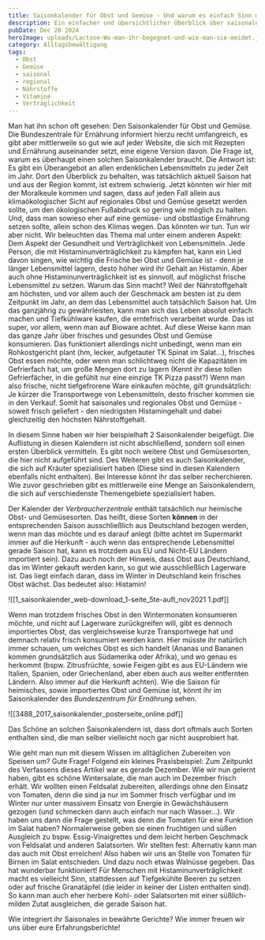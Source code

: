 ```yaml
---
title: Saisonkalender für Obst und Gemüse - Und warum es einfach Sinn macht, überhaupt darauf zu achten
description: Ein einfacher und übersichtlicher Überblick über saisonales Obst und Gemüse und die Vorteile einer saisonalen Ernährung.
pubDate: Dec 20 2024
heroImage: uploads/Lactose-Wo-man-ihr-begegnet-und-wie-man-sie-meidet.jpg
category: Alltagsbewältigung
tags:
  - Obst
  - Gemüse
  - saisonal
  - regional
  - Nährstoffe
  - Vitamine
  - Verträglichkeit
---
```


Man hat ihn schon oft gesehen: Den Saisonkalender für Obst und Gemüse. Die Bundeszentrale für Ernährung informiert hierzu recht umfangreich, es gibt aber mittlerweile so gut wie auf jeder Website, die sich mit Rezepten und Ernährung auseinander setzt, eine eigene Version davon. Die Frage ist, warum es überhaupt einen solchen Saisonkalender braucht. Die Antwort ist: Es gibt ein Überangebot an allen erdenklichen Lebensmitteln zu jeder Zeit im Jahr. Dort den Überblick zu behalten, was tatsächlich aktuell Saison hat und aus der Region kommt, ist extrem schwierig. 
Jetzt könnten wir hier mit der Moralkeule kommen und sagen, dass auf jeden Fall allein aus klimaökologischer Sicht auf regionales Obst und Gemüse gesetzt werden sollte, um den ökologischen Fußabdruck so gering wie möglich zu halten. Und, dass man sowieso eher auf eine gemüse- und obstlastige Ernährung setzen sollte, allein schon des Klimas wegen. 
Das könnten wir tun. 
Tun wir aber nicht.
Wir beleuchten das Thema mal unter einem anderen Aspekt: Dem Aspekt der Gesundheit und Verträglichkeit von Lebensmitteln. 
Jede Person, die mit Histaminunverträglichkeit zu kämpfen hat, kann ein Lied davon singen, wie wichtig die Frische bei Obst und Gemüse ist - denn je länger Lebensmittel lagern, desto höher wird ihr Gehalt an Histamin. Aber auch ohne Histaminunverträglichkeit ist es sinnvoll, auf möglichst frische Lebensmittel zu setzen. Warum das Sinn macht? Weil der Nährstoffgehalt am höchsten, und vor allem auch der Geschmack am besten ist zu dem Zeitpunkt im Jahr, an dem das Lebensmittel auch tatsächlich Saison hat. Um das ganzjährig zu gewährleisten, kann man sich das Leben absolut einfach machen und Tiefkühlware kaufen, die erntefrisch verarbeitet wurde. Das ist super, vor allem, wenn man auf Bioware achtet. Auf diese Weise kann man das ganze Jahr über frisches und gesundes Obst und Gemüse konsumieren.
Das funktioniert allerdings nicht unbedingt, wenn man ein Rohkostgericht plant (hm, lecker, aufgetauter TK Spinat im Salat...), frisches Obst essen möchte, oder wenn man schlichtweg nicht die Kapazitäten im Gefrierfach hat, um große Mengen dort zu lagern (Kennt ihr diese tollen Gefrierfächer, in die gefühlt nur eine einzige TK Pizza passt?)
Wenn man also frische, nicht tiefgefrorene Ware einkaufen möchte, gilt grundsätzlich: Je kürzer die Transportwege von Lebensmitteln, desto frischer kommen sie in den Verkauf. Somit hat saisonales und regionales Obst und Gemüse - soweit frisch geliefert - den niedrigsten Histamingehalt und dabei gleichzeitig den höchsten Nährstoffgehalt. 

In diesem Sinne haben wir hier beispielhaft 2 Saisonkalender beigefügt. Die Auflistung in diesen Kalendern ist nicht abschließend, sondern soll einen ersten Überblick vermitteln. Es gibt noch weitere Obst und Gemüsesorten, die hier nicht aufgeführt sind. Des Weiteren gibt es auch Saisonkalender, die sich auf Kräuter spezialisiert haben (Diese sind in diesen Kalendern ebenfalls nicht enthalten). Bei Interesse könnt ihr das selber recherchieren. Wie zuvor geschrieben gibt es mittlerweile eine Menge an Saisonkalendern, die sich auf verschiedenste Themengebiete spezialisiert haben.  

Der Kalender der *Verbraucherzentrale* enthält tatsächlich nur heimische Obst- und Gemüsesorten. Das heißt, diese Sorten **können** in der entsprechenden Saison ausschließlich aus Deutschland bezogen werden, wenn man das möchte und es darauf anlegt (bitte achtet im Supermarkt immer auf die Herkunft - auch wenn das entsprechende Lebensmittel gerade Saison hat, kann es trotzdem aus EU und Nicht-EU Ländern importiert sein). Dazu auch noch der Hinweis, dass Obst aus Deutschland, das im Winter gekauft werden kann, so gut wie ausschließlich Lagerware ist. Das liegt einfach daran, dass im Winter in Deutschland kein frisches Obst wächst. Das bedeutet also: Histamin! 

![[1_saisonkalender_web-download_1-seite_5te-aufl_nov2021 1.pdf]]

Wenn man trotzdem frisches Obst in den Wintermonaten konsumieren möchte, und nicht auf Lagerware zurückgreifen will, gibt es dennoch importiertes Obst, das vergleichsweise kurze Transportwege hat und demnach relativ frisch konsumiert werden kann. Hier müsste ihr natürlich immer schauen, um welches Obst es sich handelt (Ananas und Bananen kommen grundsätzlich aus Südamerika oder Afrika), und wo genau es herkommt (bspw. Zitrusfrüchte, sowie Feigen gibt es aus EU-Ländern wie Italien, Spanien, oder Griechenland, aber eben auch aus weiter entfernten Ländern. Also immer auf die Herkunft achten). Wie die Saison für heimisches, sowie importiertes Obst und Gemüse ist, könnt ihr im Saisonkalender des *Bundeszentrum für Ernährung* sehen. 

![[3488_2017_saisonkalender_posterseite_online.pdf]]

Das Schöne an solchen Saisonkalendern ist, dass dort oftmals auch Sorten enthalten sind, die man selber vielleicht noch gar nicht ausprobiert hat.

Wie geht man nun mit diesem Wissen im alltäglichen Zubereiten von Speisen um? Gute Frage! Folgend ein kleines Praxisbeispiel:
Zum Zeitpunkt des Verfassens dieses Artikel war es gerade Dezember. Wie wir nun gelernt haben, gibt es schöne Wintersalate, die man auch im Dezember frisch erhält. Wir wollten einen Feldsalat zubereiten, allerdings ohne den Einsatz von Tomaten, denn die sind ja nur im Sommer frisch verfügbar und im Winter nur unter massivem Einsatz von Energie in Gewächshäusern gezogen (und schmecken dann auch einfach nur nach Wasser...). Wir haben uns dann die Frage gestellt, was denn die Tomaten für eine Funktion im Salat haben? Normalerweise geben sie einen fruchtigen und süßen Ausgleich zu bspw. Essig-Vinaigrettes und dem leicht herben Geschmack von Feldsalat und anderen Salatsorten. Wir stellten fest: Alternativ kann man das auch mit Obst erreichen! Also haben wir uns an Stelle von Tomaten für Birnen im Salat entschieden. Und dazu noch etwas Walnüsse gegeben. Das hat wunderbar funktioniert! Für Menschen mit Histaminunverträglichkeit macht es vielleicht Sinn, stattdessen auf Tiefgekühlte Beeren zu setzen oder auf frische Granatäpfel (die leider in keiner der Listen enthalten sind). So kann man auch eher herbere Kohl- oder Salatsorten mit einer süßlich-milden Zutat ausgleichen, die gerade Saison hat. 

Wie integriert ihr Saisonales in bewährte Gerichte? 
Wie immer freuen wir uns über eure Erfahrungsberichte!